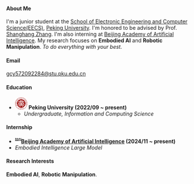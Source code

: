 #### About Me

I'm a junior student at the [School of Electronic Engineering and Computer Science(EECS)](https://eecs.pku.edu.cn/), [Peking University](https://english.pku.edu.cn/). I'm honored to be advised by Prof. [Shanghang Zhang](https://www.shanghangzhang.com/). I'm also interning at [Beijing Academy of Artificial Intelligence](https://www.baai.ac.cn/). My research focuses on **Embodied AI** and  **Robotic Manipulation**. *To do everything with your best.*

#### Email

gcy572092284@stu.pku.edu.cn

#### Education

* ![PKU](./pku.png) **Peking University (2022/09 ~ present)**
  * *Undergraduate, Information and Computing Science*

#### Internship

* ![BAAI](./baai.png)**[Beijing Academy of Artificial Intelligence](https://www.baai.ac.cn/) (2024/11 ~ present)**
* *Embodied Intelligence Large Model*

#### Research Interests

**Embodied AI**, **Robotic Manipulation**.
